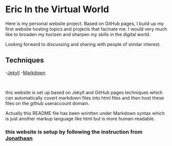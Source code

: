# Eric In the Virtual World
Here is my personal website project. Based on GitHub pages, I build up my first website hosting topics and projects that facinate me. I would very much like to broaden my horizen and sharpen my skills in the digital world. 

Looking forward to discussing and sharing with people of similar interest.

## Techniques
-[Jekyll](https://jekyllrb.com/)
-[Markdown](https://daringfireball.net/projects/markdown/)

<br>

this website is set up based on Jekyll and GitHub pages techniques which can automatically covert markdown files into html files and then host these files on the github useraccount domain.

Actually this README file has been wrintten under Markdown syntax which is just another markup language like html but is more human-readable.

### this website is setup by following the instruction from [Jonathaan](http://jmcglone.com/guides/github-pages/)
